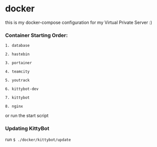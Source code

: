 # docker
this is my docker-compose configuration for my Virtual Private Server :)

### Container Starting Order:

    1. database
     
    2. hastebin
     
    3. portainer
    
    4. teamcity
    
    5. youtrack
   
    6. kittybot-dev
    
    7. kittybot
                    
    8. nginx

or run the start script

### Updating KittyBot
run `$ ./docker/kittybot/update`
